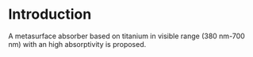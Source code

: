 # Introduction
A metasurface absorber based on titanium in visible range (380 nm-700 nm) with an high absorptivity is proposed. 